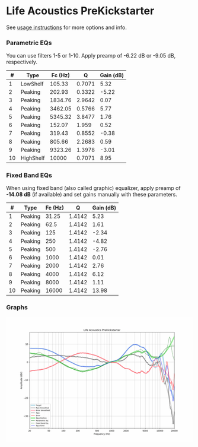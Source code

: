 # Life Acoustics PreKickstarter
See [usage instructions](https://github.com/jaakkopasanen/AutoEq#usage) for more options and info.

### Parametric EQs
You can use filters 1-5 or 1-10. Apply preamp of -6.22 dB or -9.05 dB, respectively.

|   # | Type      |   Fc (Hz) |      Q |   Gain (dB) |
|-----|-----------|-----------|--------|-------------|
|   1 | LowShelf  |    105.33 | 0.7071 |        5.32 |
|   2 | Peaking   |    202.93 | 0.3322 |       -5.22 |
|   3 | Peaking   |   1834.76 | 2.9642 |        0.07 |
|   4 | Peaking   |   3462.05 | 0.5766 |        5.77 |
|   5 | Peaking   |   5345.32 | 3.8477 |        1.76 |
|   6 | Peaking   |    152.07 | 1.959  |        0.52 |
|   7 | Peaking   |    319.43 | 0.8552 |       -0.38 |
|   8 | Peaking   |    805.66 | 2.2683 |        0.59 |
|   9 | Peaking   |   9323.26 | 1.3978 |       -3.01 |
|  10 | HighShelf |  10000    | 0.7071 |        8.95 |

### Fixed Band EQs
When using fixed band (also called graphic) equalizer, apply preamp of **-14.08 dB** (if available) and set gains manually with these parameters.

|   # | Type    |   Fc (Hz) |      Q |   Gain (dB) |
|-----|---------|-----------|--------|-------------|
|   1 | Peaking |     31.25 | 1.4142 |        5.23 |
|   2 | Peaking |     62.5  | 1.4142 |        1.61 |
|   3 | Peaking |    125    | 1.4142 |       -2.34 |
|   4 | Peaking |    250    | 1.4142 |       -4.82 |
|   5 | Peaking |    500    | 1.4142 |       -2.76 |
|   6 | Peaking |   1000    | 1.4142 |        0.01 |
|   7 | Peaking |   2000    | 1.4142 |        2.76 |
|   8 | Peaking |   4000    | 1.4142 |        6.12 |
|   9 | Peaking |   8000    | 1.4142 |        1.11 |
|  10 | Peaking |  16000    | 1.4142 |       13.98 |

### Graphs
![](./Life%20Acoustics%20PreKickstarter.png)
